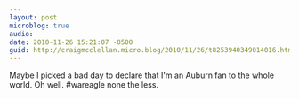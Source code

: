 ```yaml
---
layout: post
microblog: true
audio: 
date: 2010-11-26 15:21:07 -0500
guid: http://craigmcclellan.micro.blog/2010/11/26/t8253940349014016.html
---
```

Maybe I picked a bad day to declare that I'm an Auburn fan to the whole world. Oh well. #wareagle none the less.
